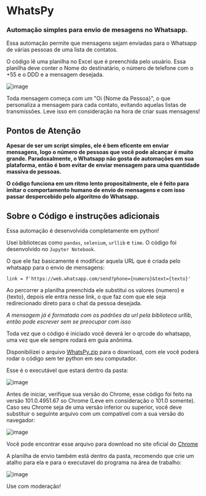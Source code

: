 # WhatsPy
 
### Automação simples para envio de mesagens no Whatsapp.
 
Essa automação permite que mensagens sejam enviadas para o Whatsapp de várias pessoas de uma lista de contatos.
 
O código lê uma planilha no Excel que é preenchida pelo usuário. Essa planilha deve conter o Nome do destinatário, o número de telefone com o +55 e o DDD e a mensagem desejada.

![image](https://user-images.githubusercontent.com/65752974/170583747-13190b8a-96f5-40d4-89ca-e5f2e2ce8c1a.png)


Toda mensagem começa com um "Oi {Nome da Pessoa}", o que personaliza a mensagem para cada contato, evitando aquelas listas de transmissões. Leve isso em consideração na hora de criar suas mensagens!

## Pontos de Atenção

**Apesar de ser um script simples, ele é bem eficente em enviar mensagens, logo o número de pessoas que você pode alcançar é muito grande.
Paradoxalmente, o Whatsapp não gosta de automações em sua plataforma, então é bom evitar de enviar mensagem para uma quantidade massiva de pessoas.**

**O código funciona em um ritmo lento propositalmente, ele é feito para imitar o comportamento humano de envio de mensagens e com isso passar despercebido pelo algoritmo do Whatsapp.**

## Sobre o Código e instruções adicionais

Essa automação é desenvolvida completamente em python!

Usei bibliotecas como `pandas`, `selenium`, `urllib` e `time`. O código foi desenvolvido no `Jupyter Notebook`. 

O que ele faz basicamente é modificar aquela URL que é criada pelo whatsapp para o envio de mensagens:

```
link = f'https://web.whatsapp.com/send?phone={numero}&text={texto}'
```

Ao percorrer a planilha preenchida ele substitui os valores {numero} e {texto}, depois ele entra nesse link, o que faz com que ele seja redirecionado direto para o chat da pessoa desejada.

*A mensagem já é formatada com os padrões da url pela biblioteca urllib, então pode escrever sem se preocupar com isso*

Toda vez que o código é iniciado você deverá ler o qrcode do whatsapp, uma vez que ele sempre rodará em guia anônima.

Disponibilizei o arquivo [WhatsPy.zip](WhatsPy.zip) para o download, com ele você poderá rodar o código sem ter python em seu computador.

Esse é o executável que estará dentro da pasta: 

![image](https://user-images.githubusercontent.com/65752974/170586556-4c5bb604-ee73-4734-b750-a39e8e3da2b0.png)

Antes de iniciar, verifique sua versão do Chrome, esse código foi feito na versão 101.0.4951.67 so Chrome (Leve em consideração o 101.0 somente).
Caso seu Chrome seja de uma versão inferior ou superior, você deve substituir o seguinte arquivo com um compativel com a sua versão do navegador:

![image](https://user-images.githubusercontent.com/65752974/170585527-dc2791c5-0e2b-477c-8bc1-731ec27e7b5a.png)

Você pode encontrar esse arquivo para download no site oficial do [Chrome](https://chromedriver.chromium.org/downloads)

A planilha de envio também está dentro da pasta, recomendo que crie um atalho para ela e para o executavel do programa na área de trabalho: 

![image](https://user-images.githubusercontent.com/65752974/170586014-a839ee0a-faea-4e9c-8d9a-a4dec437ffd1.png)

Use com moderação!

